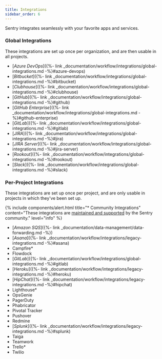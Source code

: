 ```yaml
---
title: Integrations
sidebar_order: 6
---
```


Sentry integrates seamlessly with your favorite apps and services.

### Global Integrations

These integrations are set up once per organization, and are then usable in all projects.

-   [_Azure DevOps_]({%- link _documentation/workflow/integrations/global-integrations.md -%}#azure-devops)
-   [_Bitbucket_]({%- link _documentation/workflow/integrations/global-integrations.md -%}#bitbucket)
-   [_Clubhouse_]({%- link _documentation/workflow/integrations/global-integrations.md -%}#clubhouse)
-   [_GitHub_]({%- link _documentation/workflow/integrations/global-integrations.md -%}#github)
-   [_GitHub Enterprise_]({%- link _documentation/workflow/integrations/global-integrations.md -%}#github-enterprise)
-   [_GitLab_]({%- link _documentation/workflow/integrations/global-integrations.md -%}#gitlab)
-   [_JIRA_]({%- link _documentation/workflow/integrations/global-integrations.md -%}#jira)
-   [_JIRA Server_]({%- link _documentation/workflow/integrations/global-integrations.md -%}#jira-server)
-   [_Rookout_]({%- link _documentation/workflow/integrations/global-integrations.md -%}#rookout)
-   [_Slack_]({%- link _documentation/workflow/integrations/global-integrations.md -%}#slack)


### Per-Project Integrations

These integrations are set up once per project, and are only usable in projects in which they've been set up. 

{% include components/alert.html
  title="* Community Integrations"
  content="These integrations are [maintained and supported](https://forum.sentry.io) by the Sentry community."
  level="info"
%}

-   [_Amazon SQS_]({%- link _documentation/data-management/data-forwarding.md -%})
-   [_Asana_]({%- link _documentation/workflow/integrations/legacy-integrations.md -%}#asana)
-   Campfire*
-   Flowdock
-   [_GitLab_]({%- link _documentation/workflow/integrations/global-integrations.md -%}#gitlab)
-   [_Heroku_]({%- link _documentation/workflow/integrations/legacy-integrations.md -%}#heroku)
-   [_HipChat_]({%- link _documentation/workflow/integrations/legacy-integrations.md -%}#hipchat)
-   Lighthouse*
-   OpsGenie
-   PagerDuty
-   Phabricator
-   Pivotal Tracker
-   Pushover
-   Redmine
-   [_Splunk_]({%- link _documentation/workflow/integrations/legacy-integrations.md -%}#splunk)
-   Taiga
-   Teamwork
-   Trello*
-   Twilio